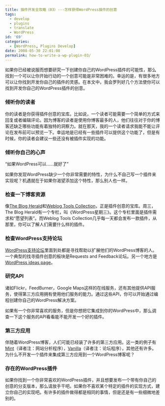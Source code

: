 ```yaml
---
title: 插件开发全攻略（03）---怎样获得WordPress插件的创意
tags:
  - develop
  - plugins
  - translate
  - WordPress
id: '69'
categories:
  - [WordPress, Plugins Develop]
date: 2008-05-30 22:01:08
permalink: how-to-write-a-wp-plugin-03/
---
```


如果你已经被说服而想要研究一下创建你自己的WordPress插件的可能性，那么找到一个可以让你开始行动的一个创意可能是非常困难的。幸运的是，有很多地方可以让你找到开发你自己的插件的灵感。在本文中，我会罗列好几个方法使你可以找到开发你自己的WordPress插件的创意。

### 倾听你的读者

你的读者是你获得插件创意的宝库。比如说，一个读者可能需要一个简单的方式来回复或者编辑评论。因为博客的读者是使用你博客最多的人，他们往往对于你的博客还缺乏哪些功能有着独特的洞察力。就在那天，我的一个读者请求我能不能让评论在发布前可以预览一下。幸运地是已经有一些插件可以提供这个功能了，但是有时候，你的读者会建议一些还没有被插件实现的功能。
<!-- more -->
### 倾听你自己的心声

“如果WordPress可以……就好了”

如果你发现WordPress缺少一个你非常需要的特性，为什么不自己写一个插件来实现呢？机遇就在于如果你渴望添加这个特性，那么别人也一样。

### 检查一下博客资源

像[The Blog Herald](http://www.blogherald.com/)和[Weblog Tools Collection](http://weblogtoolscollection.com/)，正是插件创意的宝库。周三，The Blog Herald有一个专栏，叫《WordPress星期三》。这个专栏里面是插件需求和“愿望列表”。而Weblog Tools Collection几乎每一天都会发布一款插件，从那里，你可以了解人们需要什么样的插件。

### 检查WordPress支持论坛

[WordPress支持论坛](http://wordpress.org/support/)里面到处都是寻找帮助以扩展他们的WordPress博客的人。一个典型的找寻插件创意的板块是Requests and Feedback论坛。另一个地方是[WordPress ideas page](http://wordpress.org/extend/ideas/)。

### 研究API

诸如Flickr，FeedBurner，Google Maps这样的在线服务，还有其他提供API服务，使得第三方应用拥有使用他们服务的能力。通过这些API，你可以开始通过编程创建你自己的WordPress解决方案。

如果有一个你非常喜欢的服务，但是你想把它集成到你的WordPress中，那么调查一下这个服务的API看看能不能开发一个好的插件。

### 第三方应用

伴随着WordPress博客，人们可能已经装了许多的第三方应用。这一类的例子有[Mint](http://www.haveamint.com/)（译者注：网站分析程序），[Vanilla](http://getvanilla.com/)（译者注：论坛程序），其他还有许多。为什么不开发一个插件来集成第三方应用到一个WordPress博客呢？

### 存在的WordPress插件

如果你找到一个你非常喜欢的WordPress插件，并且想要发布一个带有你自己的创意的分支版本，那么请放手干吧。如果你不喜欢某个特定的插件的实现方式，建立你自己的实现吧。有许多的插件做得都是相同的事情，但是还是有一些细微地差别的。